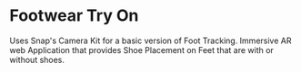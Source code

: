 # Footwear Try On
Uses Snap's Camera Kit for a basic version of Foot Tracking. Immersive AR web Application that provides Shoe Placement on Feet that are with or without shoes.
